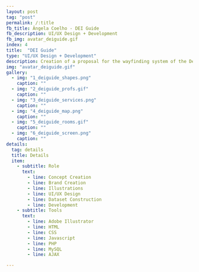 ```yaml
---
layout: post
tag: "post"
permalink: /:title
fb_title: Ângela Coelho - DEI Guide
fb_description: UI/UX Design + Development
fb_img: avatar_deiguide.gif
index: 4
title:  "DEI Guide"
type: "UI/UX Design + Development"
description: Creation of a proposal for the wayfinding system of the Department of Informatics Engineering (DEI) at the University of Coimbra, Portugal. The system presented the teacher’s bureaus and the way to get there, the different services available inside the department and the path to every room of the building. This academic project was developed in group and consisted in finding the better solution to accurately communicate the information needed by the user as quickly as possible. Thus, the approach followed was to associate each one of the main places to a different shape with a specific colour and concentrate all the communication basis in these elementary shapes.
img: "avatar_deiguide.gif"
gallery:
  - img: "1_deiguide_shapes.png"
    caption: ""
  - img: "2_deiguide_profs.gif"
    caption: ""
  - img: "3_deiguide_services.png"
    caption: ""
  - img: "4_deiguide_map.png"
    caption: ""
  - img: "5_deiguide_rooms.gif"
    caption: ""
  - img: "6_deiguide_screen.png"
    caption: ""
details:
  tag: details
  title: Details
  item:
    - subtitle: Role
      text:
        - line: Concept Creation
        - line: Brand Creation
        - line: Illustrations
        - line: UI/UX Design
        - line: Dataset Construction
        - line: Development
    - subtitle: Tools
      text:
        - line: Adobe Illustrator
        - line: HTML
        - line: CSS
        - line: Javascript
        - line: PHP
        - line: MySQL
        - line: AJAX

---
```

